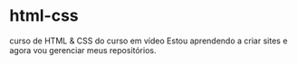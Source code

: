 # html-css
curso de HTML &amp; CSS do curso em vídeo 
Estou aprendendo a criar sites e agora vou gerenciar meus repositórios.
